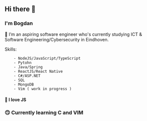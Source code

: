 ## Hi there 👋
### I'm Bogdan
  
  🌱 I’m an aspiring software engineer who's currently studying ICT & Software Engineering/Cybersecurity in Eindhoven. 

Skills:

        - NodeJS/JavaScript/TypeScript
        - Pytohn
        - Java/Spring
        - ReactJS/React Native
        - C#/ASP.NET
        - SQL
        - MongoDB
        - Vim ( work in progress )
        

  
  #### 🥸 I love JS
  
 ### 🙃 Currently learning C and VIM

 
<!--
**bnn16/bnn16** is a ✨ _special_ ✨ repository because its `README.md` (this file) appears on your GitHub profile.

Here are some ideas to get you started:

- 🔭 I’m currently working on ...
- 🌱 I’m currently learning ...
- 👯 I’m looking to collaborate on ...
- 🤔 I’m looking for help with ...
- 💬 Ask me about ...
- 📫 How to reach me: ...
- 😄 Pronouns: ...
- ⚡ Fun fact: ...
-->

